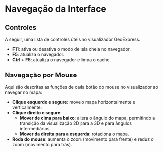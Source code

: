 # Navegação da Interface

## Controles

A seguir, uma lista de controles úteis no visualizador GeoExpress.

- **F11**: ativa ou desativa o modo de tela cheia no navegador.
- **F5**: atualiza o navegador.
- **Ctrl + F5**: atualiza o navegador e limpa o cache.

## Navegação por Mouse

Aqui são descritas as funções de cada botão do mouse no visualizador ao navegar no mapa:

- **Clique esquerdo e segure**: move o mapa horizontalmente e verticalmente. 
- **Clique direito e segure**: 
    - **Mover de cima para baixo**: altera o ângulo do mapa, permitindo a transição da visualização 2D para a 3D e para ângulos intermediários. 
    - **Mover da direita para a esquerda**: rotaciona o mapa. 
- **Roda do mouse**: aumenta o zoom (movimento para frente) e reduz o zoom (movimento para trás).

